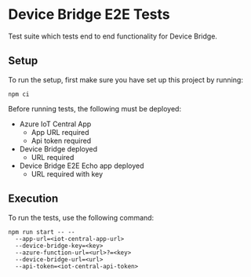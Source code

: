 # Device Bridge E2E Tests

Test suite which tests end to end functionality for Device Bridge.

## Setup

To run the setup, first make sure you have set up this project by running:

```
npm ci
```

Before running tests, the following must be deployed:

- Azure IoT Central App
    - App URL required
    - Api token required
- Device Bridge deployed
    - URL required
- Device Bridge E2E Echo app deployed
    - URL required with key

## Execution

To run the tests, use the following command:

``` 
npm run start -- --
  --app-url=<iot-central-app-url> 
  --device-bridge-key=<key> 
  --azure-function-url=<url>?=<key>
  --device-bridge-url=<url> 
  --api-token=<iot-central-api-token>
```

